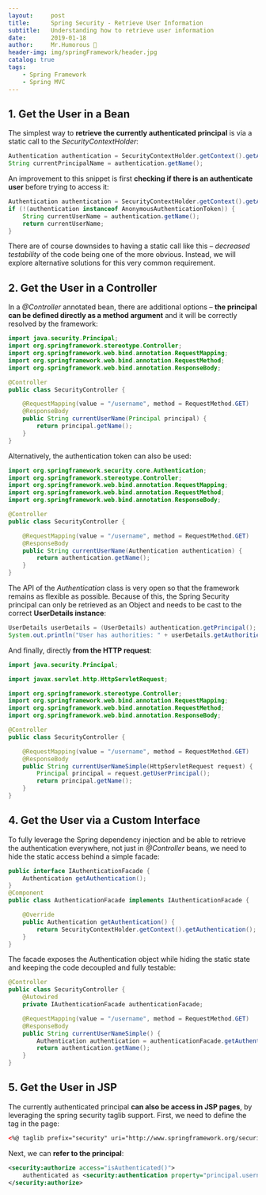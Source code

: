 ```yaml
---
layout:     post
title:      Spring Security - Retrieve User Information
subtitle:   Understanding how to retrieve user information
date:       2019-01-18
author:     Mr.Humorous 🥘
header-img: img/springFramework/header.jpg
catalog: true
tags:
    - Spring Framework
    - Spring MVC
---
```


## 1. Get the User in a Bean
The simplest way to __retrieve the currently authenticated principal__ is via a static call to the _SecurityContextHolder_:
```java
Authentication authentication = SecurityContextHolder.getContext().getAuthentication();
String currentPrincipalName = authentication.getName();
```

An improvement to this snippet is first __checking if there is an authenticate user__ before trying to access it:
```java
Authentication authentication = SecurityContextHolder.getContext().getAuthentication();
if (!(authentication instanceof AnonymousAuthenticationToken)) {
    String currentUserName = authentication.getName();
    return currentUserName;
}
```

There are of course downsides to having a static call like this – _decreased testability_ of the code being one of the more obvious. Instead, we will explore alternative solutions for this very common requirement.

## 2. Get the User in a Controller
In a _@Controller_ annotated bean, there are additional options – __the principal can be defined directly as a method argument__ and it will be correctly resolved by the framework:
```java
import java.security.Principal;
import org.springframework.stereotype.Controller;
import org.springframework.web.bind.annotation.RequestMapping;
import org.springframework.web.bind.annotation.RequestMethod;
import org.springframework.web.bind.annotation.ResponseBody;

@Controller
public class SecurityController {

    @RequestMapping(value = "/username", method = RequestMethod.GET)
    @ResponseBody
    public String currentUserName(Principal principal) {
        return principal.getName();
    }
}
```

Alternatively, the authentication token can also be used:
```java
import org.springframework.security.core.Authentication;
import org.springframework.stereotype.Controller;
import org.springframework.web.bind.annotation.RequestMapping;
import org.springframework.web.bind.annotation.RequestMethod;
import org.springframework.web.bind.annotation.ResponseBody;

@Controller
public class SecurityController {

    @RequestMapping(value = "/username", method = RequestMethod.GET)
    @ResponseBody
    public String currentUserName(Authentication authentication) {
        return authentication.getName();
    }
}
```

The API of the _Authentication_ class is very open so that the framework remains as flexible as possible. Because of this, the Spring Security principal can only be retrieved as an Object and needs to be cast to the correct __UserDetails instance__:
```java
UserDetails userDetails = (UserDetails) authentication.getPrincipal();
System.out.println("User has authorities: " + userDetails.getAuthorities());
```

And finally, directly __from the HTTP request__:
```java
import java.security.Principal;

import javax.servlet.http.HttpServletRequest;

import org.springframework.stereotype.Controller;
import org.springframework.web.bind.annotation.RequestMapping;
import org.springframework.web.bind.annotation.RequestMethod;
import org.springframework.web.bind.annotation.ResponseBody;

@Controller
public class SecurityController {

    @RequestMapping(value = "/username", method = RequestMethod.GET)
    @ResponseBody
    public String currentUserNameSimple(HttpServletRequest request) {
        Principal principal = request.getUserPrincipal();
        return principal.getName();
    }
}
```

## 4. Get the User via a Custom Interface
To fully leverage the Spring dependency injection and be able to retrieve the authentication everywhere, not just in _@Controller_ beans, we need to hide the static access behind a simple facade:
```java
public interface IAuthenticationFacade {
    Authentication getAuthentication();
}
@Component
public class AuthenticationFacade implements IAuthenticationFacade {

    @Override
    public Authentication getAuthentication() {
        return SecurityContextHolder.getContext().getAuthentication();
    }
}
```

The facade exposes the Authentication object while hiding the static state and keeping the code decoupled and fully testable:
```java
@Controller
public class SecurityController {
    @Autowired
    private IAuthenticationFacade authenticationFacade;

    @RequestMapping(value = "/username", method = RequestMethod.GET)
    @ResponseBody
    public String currentUserNameSimple() {
        Authentication authentication = authenticationFacade.getAuthentication();
        return authentication.getName();
    }
}
```

## 5. Get the User in JSP
The currently authenticated principal __can also be access in JSP pages__, by leveraging the spring security taglib support. First, we need to define the tag in the page:
```xml
<%@ taglib prefix="security" uri="http://www.springframework.org/security/tags" %>
```

Next, we can __refer to the principal__:
```xml
<security:authorize access="isAuthenticated()">
    authenticated as <security:authentication property="principal.username" />
</security:authorize>
```
